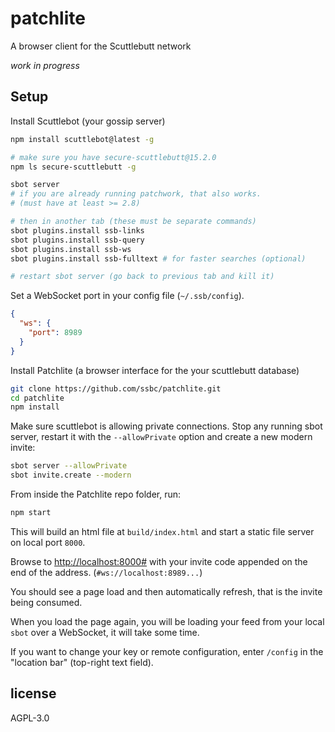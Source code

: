 # patchlite

A browser client for the Scuttlebutt network

_work in progress_

## Setup

Install Scuttlebot (your gossip server)

```sh
npm install scuttlebot@latest -g

# make sure you have secure-scuttlebutt@15.2.0
npm ls secure-scuttlebutt -g

sbot server
# if you are already running patchwork, that also works.
# (must have at least >= 2.8)

# then in another tab (these must be separate commands)
sbot plugins.install ssb-links
sbot plugins.install ssb-query
sbot plugins.install ssb-ws
sbot plugins.install ssb-fulltext # for faster searches (optional)

# restart sbot server (go back to previous tab and kill it)
```

Set a WebSocket port in your config file (`~/.ssb/config`).

``` json
{
  "ws": {
    "port": 8989
  }
}
```

Install Patchlite (a browser interface for the your scuttlebutt database)

```sh
git clone https://github.com/ssbc/patchlite.git
cd patchlite
npm install
```

Make sure scuttlebot is allowing private connections. Stop any running sbot server, restart it with the `--allowPrivate` option and create a new modern invite:

```sh
sbot server --allowPrivate
sbot invite.create --modern
```

From inside the Patchlite repo folder, run:

```sh
npm start
```

This will build an html file at `build/index.html` and start a static file server on local port `8000`.

Browse to <http://localhost:8000#> with your invite code appended on the end of the address. (`#ws://localhost:8989...`)

You should see a page load and then automatically refresh, that is the invite being consumed.

When you load the page again, you will be loading your feed from your local `sbot` over a WebSocket, it will take some time.

If you want to change your key or remote configuration, enter `/config` in the "location bar" (top-right text field).

## license

AGPL-3.0
